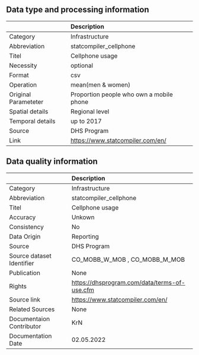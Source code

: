 ## Data type and processing information 

|                      | Description                              |
|:---------------------|:-----------------------------------------|
| Category             | Infrastructure                           |
| Abbreviation         | statcompiler_cellphone                   |
| Titel                | Cellphone usage                          |
| Necessity            | optional                                 |
| Format               | csv                                      |
| Operation            | mean(men & women)                        |
| Original Parameteter | Proportion people who own a mobile phone |
| Spatial details      | Regional level                           |
| Temporal details     | up to 2017                               |
| Source               | DHS Program                              |
| Link                 | https://www.statcompiler.com/en/         |

## Data quality information 

|                           | Description                                  |
|:--------------------------|:---------------------------------------------|
| Category                  | Infrastructure                               |
| Abbreviation              | statcompiler_cellphone                       |
| Titel                     | Cellphone usage                              |
| Accuracy                  | Unkown                                       |
| Consistency               | No                                           |
| Data Origin               | Reporting                                    |
| Source                    | DHS Program                                  |
| Source dataset Identifier | CO_MOBB_W_MOB , CO_MOBB_M_MOB                |
| Publication               | None                                         |
| Rights                    | https://dhsprogram.com/data/terms-of-use.cfm |
| Source link               | https://www.statcompiler.com/en/             |
| Related Sources           | None                                         |
| Documentaion Contributor  | KrN                                          |
| Documentation Date        | 02.05.2022                                   |